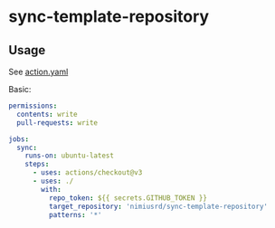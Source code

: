 # sync-template-repository

## Usage
See [action.yaml](action.yaml)

Basic:
```yaml
permissions:
  contents: write
  pull-requests: write

jobs:
  sync:
    runs-on: ubuntu-latest
    steps:
      - uses: actions/checkout@v3
      - uses: ./
        with:
          repo_token: ${{ secrets.GITHUB_TOKEN }}
          target_repository: 'nimiusrd/sync-template-repository'
          patterns: '*'
```
